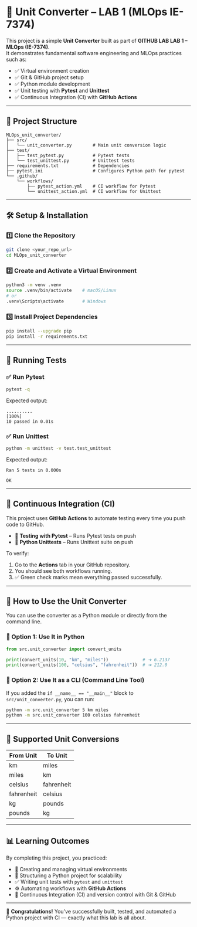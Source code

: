 # 🧮 Unit Converter – LAB 1 (MLOps IE-7374)

This project is a simple **Unit Converter** built as part of **GITHUB LAB LAB 1 – MLOps (IE-7374)**.  
It demonstrates fundamental software engineering and MLOps practices such as:

- ✅ Virtual environment creation  
- ✅ Git & GitHub project setup  
- ✅ Python module development  
- ✅ Unit testing with **Pytest** and **Unittest**  
- ✅ Continuous Integration (CI) with **GitHub Actions**

---

## 📁 Project Structure

```
MLOps_unit_converter/
├── src/
│   └── unit_converter.py        # Main unit conversion logic
├── test/
│   ├── test_pytest.py           # Pytest tests
│   └── test_unittest.py         # Unittest tests
├── requirements.txt             # Dependencies
├── pytest.ini                   # Configures Python path for pytest
└── .github/
    └── workflows/
        ├── pytest_action.yml    # CI workflow for Pytest
        └── unittest_action.yml  # CI workflow for Unittest
```

---

## 🛠️ Setup & Installation

### 1️⃣ Clone the Repository
```bash
git clone <your_repo_url>
cd MLOps_unit_converter
```

### 2️⃣ Create and Activate a Virtual Environment
```bash
python3 -m venv .venv
source .venv/bin/activate    # macOS/Linux
# or
.venv\Scripts\activate       # Windows
```

### 3️⃣ Install Project Dependencies
```bash
pip install --upgrade pip
pip install -r requirements.txt
```

---

## 🧪 Running Tests

### ✅ Run Pytest
```bash
pytest -q
```

Expected output:
```
..........                                                                                                               [100%]
10 passed in 0.01s
```

### ✅ Run Unittest
```bash
python -m unittest -v test.test_unittest
```

Expected output:
```
Ran 5 tests in 0.000s

OK
```

---

## 🤖 Continuous Integration (CI)

This project uses **GitHub Actions** to automate testing every time you push code to GitHub.

- 🧪 **Testing with Pytest** – Runs Pytest tests on push  
- 🧪 **Python Unittests** – Runs Unittest suite on push  

To verify:
1. Go to the **Actions** tab in your GitHub repository.
2. You should see both workflows running.
3. ✅ Green check marks mean everything passed successfully.

---

## 📏 How to Use the Unit Converter

You can use the converter as a Python module or directly from the command line.

### 📌 Option 1: Use It in Python
```python
from src.unit_converter import convert_units

print(convert_units(10, "km", "miles"))             # ➜ 6.2137
print(convert_units(100, "celsius", "fahrenheit"))  # ➜ 212.0
```

### 📌 Option 2: Use It as a CLI (Command Line Tool)

If you added the `if __name__ == "__main__"` block to `src/unit_converter.py`, you can run:

```bash
python -m src.unit_converter 5 km miles
python -m src.unit_converter 100 celsius fahrenheit
```

---

## 🔄 Supported Unit Conversions

| From Unit      | To Unit         |
|----------------|------------------|
| km             | miles            |
| miles          | km               |
| celsius        | fahrenheit       |
| fahrenheit     | celsius          |
| kg             | pounds           |
| pounds         | kg               |

---

## 📊 Learning Outcomes

By completing this project, you practiced:

- 🐍 Creating and managing virtual environments  
- 📁 Structuring a Python project for scalability  
- ✅ Writing unit tests with `pytest` and `unittest`  
- ⚙️ Automating workflows with **GitHub Actions**  
- 🔄 Continuous Integration (CI) and version control with Git & GitHub  

---

🚀 **Congratulations!** You’ve successfully built, tested, and automated a Python project with CI — exactly what this lab is all about.
